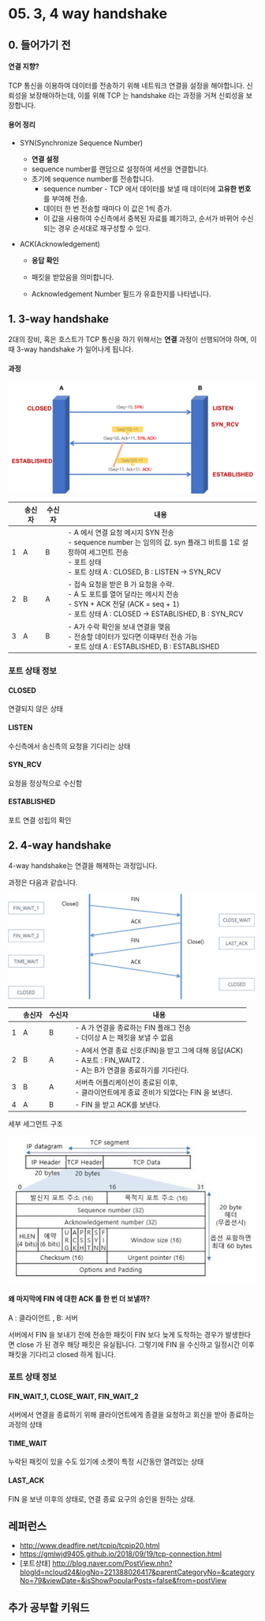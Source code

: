 # 05. 3, 4 way handshake

## 0. 들어가기 전 

#### 연결 지향?

TCP 통신을 이용하여 데이터를 전송하기 위해 네트워크 연결을 설정을 해야합니다. 
신뢰성을 보장해야하는데, 이를 위해 TCP 는 handshake 라는 과정을 거쳐 신뢰성을 보장합니다.







#### 용어 정리

- SYN(Synchronize Sequence Number)
  - **연결 설정**
  - sequence number를 랜덤으로 설정하여 세션을 연결합니다.
  - 초기에 sequence number를 전송합니다.
    - sequence number - TCP 에서 데이터를 보낼 때 데이터에 **고유한 번호**를 부여해 전송.
    - 데이터 한 번 전송할 때마다 이 값은 1씩 증가.
    - 이 값을 사용하여 수신측에서 중복된 자료를 폐기하고, 순서가 바뀌어 수신되는 경우 순서대로 재구성할 수 있다.



- ACK(Acknowledgement)

  - **응답 확인**

  - 패킷을 받았음을 의미합니다.

  - Acknowledgement Number 필드가 유효한지를 나타냅니다.

    

## 1. 3-way handshake

2대의 장비, 혹은 호스트가 TCP 통신을 하기 위해서는 **연결** 과정이 선행되어야 하며, 
이 때 3-way handshake 가 일어나게 됩니다.



#### 과정

![3-way-handshaking](../assets/network/05_3_way.png)

|      | 송신자 | 수신자 | 내용                                                         |
| ---- | ------ | ------ | ------------------------------------------------------------ |
| 1    | A      | B      | - A 에서 연결 요청 메시지 SYN 전송<br />- sequence number 는 임의의 값. syn 플래그 비트를 1로 설정하여 세그먼트 전송<br />- 포트 상태<br />- 포트 상태 A : CLOSED, B : LISTEN -> SYN_RCV |
| 2    | B      | A      | - 접속 요청을 받은 B 가 요청을 수락.<br />- A 도 포트를 열어 달라는 메시지 전송<br />- SYN  + ACK 전달 (ACK = seq + 1)<br />- 포트 상태 A : CLOSED -> ESTABLISHED, B : SYN_RCV |
| 3    | A      | B      | - A가 수락 확인을 보내 연결을 맺음<br />- 전송할 데이터가 있다면 이때부터 전송 가능<br />- 포트 상태 A : ESTABLISHED, B : ESTABLISHED |



### 포트 상태 정보

#### CLOSED

연결되지 않은 상태

#### LISTEN

수신측에서 송신측의 요청을 기다리는 상태

#### SYN_RCV

요청을 정상적으로 수신함

#### ESTABLISHED

포트 연결 성립의 확인





## 2. 4-way handshake

4-way handshake는 연결을 해제하는 과정입니다. 

과정은 다음과 같습니다.

<img src="../assets/network/05_4-way-handshaking.png" alt="image-20210129205920396" style="zoom:80%;" />

|      | 송신자 | 수신자 | 내용                                                         |
| ---- | ------ | ------ | ------------------------------------------------------------ |
| 1    | A      | B      | - A 가 연결을 종료하는 FIN 플래그 전송<br />- 더이상 A 는 패킷을 보낼 수 없음<br /> |
| 2    | B      | A      | - A에서 연결 종료 신호(FIN)을 받고 그에 대해 응답(ACK)<br />- A포트 : FIN_WAIT2 .<br />- A는 B가 연결을 종료하기를 기다린다. |
| 3    | B      | A      | 서버측 어플리케이션이 종료된 이후, <br />- 클라이언트에게 종료 준비가 되었다는 FIN 을 보낸다. |
| 4    | A      | B      | - FIN 을 받고 ACK를 보낸다.                                  |

세부 세그먼트 구조

<img src="../assets/network/05_TCP_header.png" alt="TCP Header" />



#### 왜 마지막에 FIN 에 대한 ACK 를 한 번 더 보낼까?

A : 클라이언트 ,  B: 서버

서버에서 FIN 을 보내기 전에 전송한 패킷이 FIN 보다 늦게 도착하는 경우가 발생한다면 close 가 된 경우 해당 패킷은 유실됩니다. 
그렇기에 FIN 을 수신하고 일정시간 이후 패킷을 기다리고 closed 하게 됩니다. 





### 포트 상태 정보

#### FIN_WAIT_1, CLOSE_WAIT, FIN_WAIT_2

서버에서 연결을 종료하기 위해 클라이언트에게 종결을 요청하고 회신을 받아 종료하는 과정의 상태

#### TIME_WAIT

누락된 패킷이 있을 수도 있기에 소켓이 특정 시간동안 열려있는 상태

#### LAST_ACK

FIN 을 보낸 이후의 상태로,
연결 종료 요구의 승인을 원하는 상태.





## 레퍼런스

- http://www.deadfire.net/tcpip/tcpip20.html
- https://gmlwjd9405.github.io/2018/09/19/tcp-connection.html
- [포트상태] http://blog.naver.com/PostView.nhn?blogId=ncloud24&logNo=221388026417&parentCategoryNo=&categoryNo=79&viewDate=&isShowPopularPosts=false&from=postView



## 추가 공부할 키워드

